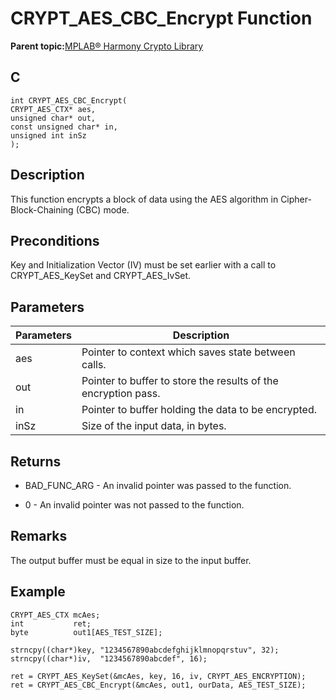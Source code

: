 # CRYPT\_AES\_CBC\_Encrypt Function

**Parent topic:**[MPLAB® Harmony Crypto Library](GUID-20F7C343-23D4-42D9-B8C2-A97D4D0EE5CD.md)

## C

```
int CRYPT_AES_CBC_Encrypt(
CRYPT_AES_CTX* aes, 
unsigned char* out, 
const unsigned char* in, 
unsigned int inSz
);
```

## Description

This function encrypts a block of data using the AES algorithm in Cipher-Block-Chaining \(CBC\) mode.

## Preconditions

Key and Initialization Vector \(IV\) must be set earlier with a call to CRYPT\_AES\_KeySet and CRYPT\_AES\_IvSet.

## Parameters

|Parameters|Description|
|----------|-----------|
|aes|Pointer to context which saves state between calls.|
|out|Pointer to buffer to store the results of the encryption pass.|
|in|Pointer to buffer holding the data to be encrypted.|
|inSz|Size of the input data, in bytes.|

## Returns

-   BAD\_FUNC\_ARG - An invalid pointer was passed to the function.

-   0 - An invalid pointer was not passed to the function.


## Remarks

The output buffer must be equal in size to the input buffer.

## Example

```
CRYPT_AES_CTX mcAes;
int           ret;
byte          out1[AES_TEST_SIZE];

strncpy((char*)key, "1234567890abcdefghijklmnopqrstuv", 32);
strncpy((char*)iv,  "1234567890abcdef", 16);

ret = CRYPT_AES_KeySet(&mcAes, key, 16, iv, CRYPT_AES_ENCRYPTION);
ret = CRYPT_AES_CBC_Encrypt(&mcAes, out1, ourData, AES_TEST_SIZE);
```

